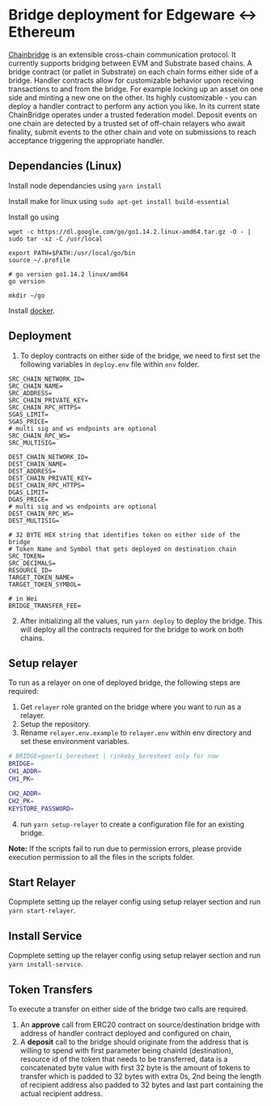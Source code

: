 #  Bridge deployment for Edgeware <-> Ethereum  
[Chainbridge](https://github.com/ChainSafe/ChainBridge) is an extensible cross-chain communication protocol. It currently supports bridging between EVM and Substrate based chains.
A bridge contract (or pallet in Substrate) on each chain forms either side of a bridge. Handler contracts allow for customizable behavior upon receiving transactions to and from the bridge. For example locking up an asset on one side and minting a new one on the other. Its highly customizable - you can deploy a handler contract to perform any action you like.
In its current state ChainBridge operates under a trusted federation model. Deposit events on one chain are detected by a trusted set of off-chain relayers who await finality, submit events to the other chain and vote on submissions to reach acceptance triggering the appropriate handler.  

## Dependancies (Linux)
  Install node dependancies using
  ``` yarn install ```
  
  Install make for linux using
  ``` sudo apt-get install build-essential ```
  
  Install go using
  ```
  wget -c https://dl.google.com/go/go1.14.2.linux-amd64.tar.gz -O - | sudo tar -xz -C /usr/local

  export PATH=$PATH:/usr/local/go/bin
  source ~/.profile

  # go version go1.14.2 linux/amd64
  go version

  mkdir ~/go
  ```

  Install [docker](https://docs.docker.com/engine/install/ubuntu/).

  
##  Deployment
1. To deploy contracts on either side of the bridge, we need to first set the following variables in ```deploy.env``` file within ```env``` folder.
```
SRC_CHAIN_NETWORK_ID=
SRC_CHAIN_NAME=
SRC_ADDRESS=
SRC_CHAIN_PRIVATE_KEY=
SRC_CHAIN_RPC_HTTPS=
SGAS_LIMIT=
SGAS_PRICE=
# multi sig and ws endpoints are optional
SRC_CHAIN_RPC_WS=
SRC_MULTISIG=

DEST_CHAIN_NETWORK_ID=
DEST_CHAIN_NAME=
DEST_ADDRESS=
DEST_CHAIN_PRIVATE_KEY=
DEST_CHAIN_RPC_HTTPS=
DGAS_LIMIT=
DGAS_PRICE=
# multi sig and ws endpoints are optional
DEST_CHAIN_RPC_WS=
DEST_MULTISIG=

# 32 BYTE HEX string that identifies token on either side of the bridge
# Token Name and Symbol that gets deployed on destination chain
SRC_TOKEN=
SRC_DECIMALS=
RESOURCE_ID=
TARGET_TOKEN_NAME=
TARGET_TOKEN_SYMBOL=

# in Wei
BRIDGE_TRANSFER_FEE=
```
2. After initializing all the values, run ```yarn deploy``` to deploy the bridge. This will deploy all the contracts required for the bridge to work on both chains.

## Setup relayer
To run as a relayer on one of deployed bridge, the following steps are required:
1.  Get ```relayer``` role granted on the bridge where you want to run as a relayer.
2.  Setup the repository.
3.  Rename ```relayer.env.example``` to ```relayer.env``` within env directory and set these environment variables.
```bash
# BRIDGE=goerli_beresheet | rinkeby_beresheet only for now
BRIDGE=
CH1_ADDR=
CH1_PK=

CH2_ADDR=
CH2_PK=
KEYSTORE_PASSWORD=
```
4.  run ```yarn setup-relayer``` to create a configuration file for an existing bridge.

**Note:** If the scripts fail to run due to permission errors, please provide execution permission to all the files in the scripts folder.

## Start Relayer
Copmplete setting up the relayer config using setup relayer section and run ```yarn start-relayer```.

## Install Service
Copmplete setting up the relayer config using setup relayer section and run ```yarn install-service```.

##  Token Transfers

To execute a transfer on either side of the bridge two calls are required.
1. An **approve** call from ERC20 contract on source/destination bridge with address of handler contract deployed and configured on chain,
2. A **deposit** call to the bridge should originate from the address that is willing to spend with first parameter being chainId (destination), resource id of the token that needs to be transferred, data is a concatenated byte value with first 32 byte is the amount of tokens to transfer which is padded to 32 bytes with extra 0s, 2nd being the length of recipient address also padded to 32 bytes and last part containing the actual recipient address.

